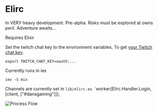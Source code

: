 Elirc
=====

In VERY heavy development. Pre-alpha. Risks must be explored at owns peril. Adventure awaits...

Requires Elixir 

Set the twitch chat key to the environment variables. To get [your Twitch chat key](http://twitchapps.com/tmi/).

	export TWITCH_CHAT_KEY=oauth:...

Currently runs in iex

	iex -S mix


Channels are currently set in `lib/elirc.ex`. `worker(Elirc.Handler.Login, [client, ["#dansgaming"]]),


![Process Flow](https://raw.githubusercontent.com/rockerBOO/elirc_twitch/master/flow.png)